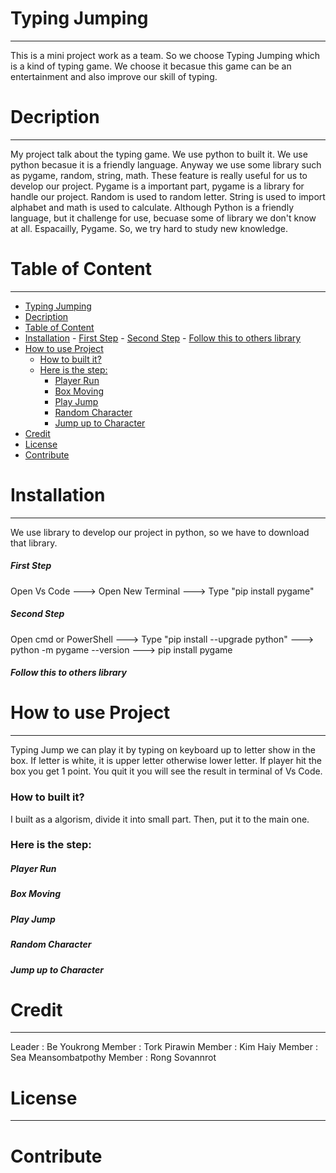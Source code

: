 # Typing Jumping
--------------------------------------------------------------
This is a mini project work as a team. So we choose Typing Jumping which is a kind of typing game. We choose it becasue this game can be an entertainment and also improve our skill of typing.
# Decription
--------------------------------------------------------------
My project talk about the typing game. We use python to built it. We use python becasue it is a friendly language. Anyway we use some library such as pygame, random, string, math. These feature is really useful for us to develop our project. Pygame is a important part, pygame is a library for handle our project. Random is used to random letter. String is used to import alphabet and math is used to calculate. Although Python is a friendly language, but it challenge for use, becuase some of library we don't know at all. Espacailly, Pygame. So, we try hard to study new knowledge.
# Table of Content
---------------------------------------------------------------
- [Typing Jumping](#typing-jumping)
- [Decription](#decription)
- [Table of Content](#table-of-content)
- [Installation](#installation)
        - [First Step](#first-step)
        - [Second Step](#second-step)
        - [Follow this to others library](#follow-this-to-others-library)
- [How to use Project](#how-to-use-project)
    - [How to built it?](#how-to-built-it)
    - [Here is the step:](#here-is-the-step)
        - [Player Run](#player-run)
        - [Box Moving](#box-moving)
        - [Play Jump](#play-jump)
        - [Random Character](#random-character)
        - [Jump up to Character](#jump-up-to-character)
- [Credit](#credit)
- [License](#license)
- [Contribute](#contribute)

# Installation
---
We use library to develop our project in python, so we have to download that library.
##### First Step
Open Vs Code ---> Open New Terminal ---> Type "pip install pygame"
##### Second Step
Open cmd or PowerShell ---> Type "pip install --upgrade python" ---> python -m pygame --version ---> pip install pygame

##### Follow this to others library
# How to use Project
---
Typing Jump we can play it by typing on keyboard up to letter show in the box. If letter is white, it is upper letter otherwise lower letter. If player hit the box you get 1 point. You quit it you will see the result in terminal of Vs Code.
### How to built it?
I built as a algorism, divide it into small part. Then, put it to the main one.
### Here is the step:

##### Player Run

##### Box Moving

##### Play Jump

##### Random Character

##### Jump up to Character

# Credit
---
Leader : Be Youkrong
Member : Tork Pirawin
Member : Kim Haiy
Member : Sea Meansombatpothy
Member : Rong Sovannrot

# License
---

# Contribute



